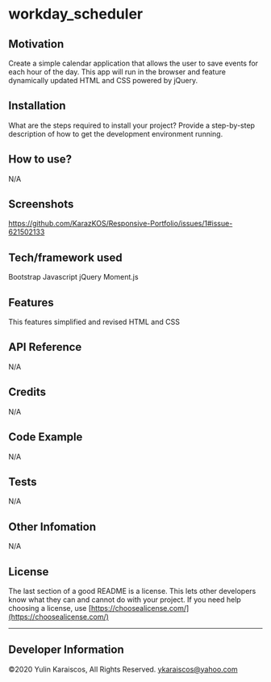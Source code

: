 # workday_scheduler

## Motivation

Create a simple calendar application that allows the user to save events for each hour of the day. This app will run in the browser and feature dynamically updated HTML and CSS powered by jQuery.

## Installation

What are the steps required to install your project? Provide a step-by-step description of how to get the development environment running.

## How to use?

N/A

## Screenshots

https://github.com/KarazKOS/Responsive-Portfolio/issues/1#issue-621502133

## Tech/framework used

Bootstrap
Javascript
jQuery
Moment.js

## Features

This features simplified and revised HTML and CSS

## API Reference

N/A

## Credits

N/A

## Code Example

N/A

## Tests

N/A

## Other Infomation

N/A

## License

The last section of a good README is a license. This lets other developers know what they can and cannot do with your project. If you need help choosing a license, use [https://choosealicense.com/](https://choosealicense.com/)

---

## Developer Information

©2020 Yulin Karaiscos, All Rights Reserved.
ykaraiscos@yahoo.com
